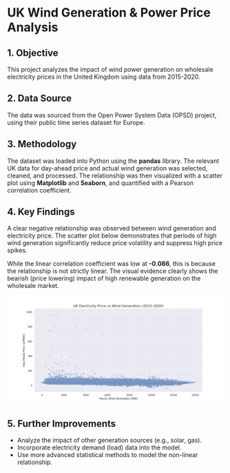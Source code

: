 # UK Wind Generation & Power Price Analysis

## 1. Objective
This project analyzes the impact of wind power generation on wholesale electricity prices in the United Kingdom using data from 2015-2020.

## 2. Data Source
The data was sourced from the Open Power System Data (OPSD) project, using their public time series dataset for Europe.

## 3. Methodology
The dataset was loaded into Python using the **pandas** library. The relevant UK data for day-ahead price and actual wind generation was selected, cleaned, and processed. The relationship was then visualized with a scatter plot using **Matplotlib** and **Seaborn**, and quantified with a Pearson correlation coefficient.

## 4. Key Findings
A clear negative relationship was observed between wind generation and electricity price. The scatter plot below demonstrates that periods of high wind generation significantly reduce price volatility and suppress high price spikes.

While the linear correlation coefficient was low at **-0.086**, this is because the relationship is not strictly linear. The visual evidence clearly shows the bearish (price lowering) impact of high renewable generation on the wholesale market.

![UK Power Price vs Wind Generation](plot.png)

## 5. Further Improvements
- Analyze the impact of other generation sources (e.g., solar, gas).
- Incorporate electricity demand (load) data into the model.
- Use more advanced statistical methods to model the non-linear relationship.
